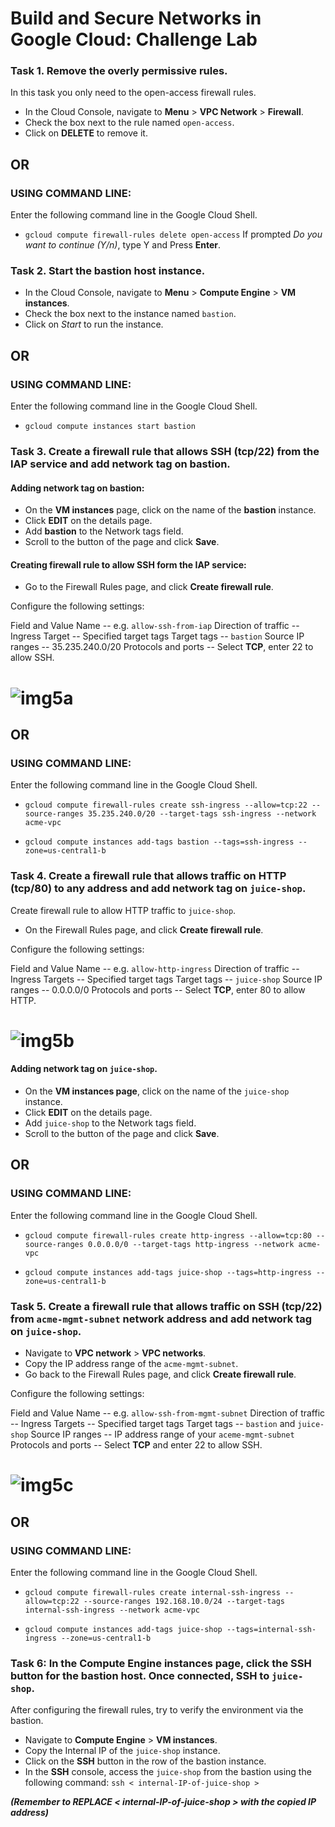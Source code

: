 # Build and Secure Networks in Google Cloud: Challenge Lab

### Task 1. Remove the overly permissive rules.

In this task you only need to the open-access firewall rules.

- In the Cloud Console, navigate to **Menu** > **VPC Network** > **Firewall**.
- Check the box next to the rule named `open-access`.
- Click on **DELETE** to remove it.

## OR

### USING COMMAND LINE:

Enter the following command line in the Google Cloud Shell.

- `gcloud compute firewall-rules delete open-access`
  If prompted _Do you want to continue (Y/n)_, type Y and Press **Enter**.

### Task 2. Start the bastion host instance.

- In the Cloud Console, navigate to **Menu** > **Compute Engine** > **VM instances**.
- Check the box next to the instance named `bastion`.
- Click on _Start_ to run the instance.

## OR

### USING COMMAND LINE:

Enter the following command line in the Google Cloud Shell.

- `gcloud compute instances start bastion`

### Task 3. Create a firewall rule that allows SSH (tcp/22) from the IAP service and add network tag on bastion.

#### Adding network tag on bastion:

- On the **VM instances** page, click on the name of the **bastion** instance.
- Click **EDIT** on the details page.
- Add **bastion** to the Network tags field.
- Scroll to the button of the page and click **Save**.

#### Creating firewall rule to allow SSH form the IAP service:

- Go to the Firewall Rules page, and click **Create firewall rule**.

Configure the following settings:

Field and Value
Name -- e.g. `allow-ssh-from-iap`
Direction of traffic -- Ingress
Target -- Specified target tags
Target tags -- `bastion`
Source IP ranges -- 35.235.240.0/20
Protocols and ports -- Select **TCP**, enter 22 to allow SSH.

# ![img5a](./Assets/img5a.png)

## OR

### USING COMMAND LINE:

Enter the following command line in the Google Cloud Shell.

- `gcloud compute firewall-rules create ssh-ingress --allow=tcp:22 --source-ranges 35.235.240.0/20 --target-tags ssh-ingress --network acme-vpc`

- `gcloud compute instances add-tags bastion --tags=ssh-ingress --zone=us-central1-b`

### Task 4. Create a firewall rule that allows traffic on HTTP (tcp/80) to any address and add network tag on `juice-shop`.

Create firewall rule to allow HTTP traffic to `juice-shop`.

- On the Firewall Rules page, and click **Create firewall rule**.

Configure the following settings:

Field and Value
Name -- e.g. `allow-http-ingress`
Direction of traffic -- Ingress
Targets -- Specified target tags
Target tags -- `juice-shop`
Source IP ranges -- 0.0.0.0/0
Protocols and ports -- Select **TCP**, enter 80 to allow HTTP.

# ![img5b](./Assets/img5b.png)

#### Adding network tag on `juice-shop`.

- On the **VM instances page**, click on the name of the `juice-shop` instance.
- Click **EDIT** on the details page.
- Add `juice-shop` to the Network tags field.
- Scroll to the button of the page and click **Save**.

## OR

### USING COMMAND LINE:

Enter the following command line in the Google Cloud Shell.

- `gcloud compute firewall-rules create http-ingress --allow=tcp:80 --source-ranges 0.0.0.0/0 --target-tags http-ingress --network acme-vpc`

- `gcloud compute instances add-tags juice-shop --tags=http-ingress --zone=us-central1-b`

### Task 5. Create a firewall rule that allows traffic on SSH (tcp/22) from `acme-mgmt-subnet` network address and add network tag on `juice-shop`.

- Navigate to **VPC network** > **VPC networks**.
- Copy the IP address range of the `acme-mgmt-subnet`.
- Go back to the Firewall Rules page, and click **Create firewall rule**.

Configure the following settings:

Field and Value
Name -- e.g. `allow-ssh-from-mgmt-subnet`
Direction of traffic -- Ingress
Targets -- Specified target tags
Target tags -- `bastion` and `juice-shop`
Source IP ranges -- IP address range of your `aceme-mgmt-subnet`
Protocols and ports -- Select **TCP** and enter 22 to allow SSH.

# ![img5c](./Assets/img5c.png)

## OR

### USING COMMAND LINE:

Enter the following command line in the Google Cloud Shell.

- `gcloud compute firewall-rules create internal-ssh-ingress --allow=tcp:22 --source-ranges 192.168.10.0/24 --target-tags internal-ssh-ingress --network acme-vpc`

- `gcloud compute instances add-tags juice-shop --tags=internal-ssh-ingress --zone=us-central1-b`

### Task 6: In the Compute Engine instances page, click the SSH button for the bastion host. Once connected, SSH to `juice-shop`.

After configuring the firewall rules, try to verify the environment via the bastion.

- Navigate to **Compute Engine** > **VM instances**.
- Copy the Internal IP of the `juice-shop` instance.
- Click on the **SSH** button in the row of the bastion instance.
- In the **SSH** console, access the `juice-shop` from the bastion using the following command:
  `ssh < internal-IP-of-juice-shop >`

**_(Remember to REPLACE < internal-IP-of-juice-shop > with the copied IP address)_**
